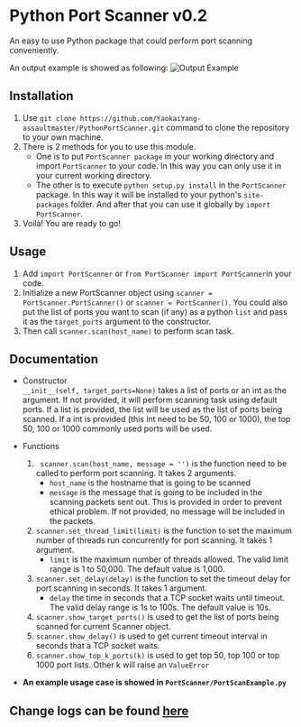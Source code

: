# Python Port Scanner v0.2

An easy to use Python package that could perform port scanning conveniently.

An output example is showed as following:
![Output Example](https://github.com/YaokaiYang-assaultmaster/PythonPortScanner/blob/master/ExampleGraph/ScanResultExample.png)

## Installation  
1. Use `git clone https://github.com/YaokaiYang-assaultmaster/PythonPortScanner.git` command to clone the repository to your own machine.   
2. There is 2 methods for you to use this module.   
	- One is to put `PortScanner package` in your working directory and import `PortScanner` to your code. In this way you can only use it in your current working directory.  
	- The other is to execute `python setup.py install` in the `PortScanner` package. In this way it will be installed to your python's `site-packages` folder. And after that you can use it globally by `import PortScanner`.   
3. Voilà! You are ready to go!

## Usage  
1. Add `import PortScanner` or `from PortScanner import PortScanner`in your code.  
2. Initialize a new PortScanner object using `scanner = PortScanner.PortScanner()` or `scanner = PortScanner()`. You could also put the list of ports you want to scan (if any) as a python `list` and pass it as the `target_ports` argument to the constructor.  
3. Then call `scanner.scan(host_name)` to perform scan task. 

## Documentation 
- Constructor  
`__init__(self, target_ports=None)` takes a list of ports or an int as the argument. If not provided, it will perform scanning task using default ports. If a list is provided, the list will be used as the list of ports being scanned. If a int is provided (this int need to be 50, 100 or 1000), the top 50, 100 or 1000 commonly used ports will be used.     

- Functions  
	1. ` scanner.scan(host_name, message = '')` is the function need to be called to perform port scanning. It takes 2 arguments.   
		- `host_name` is the hostname that is going to be scanned
    	- `message` is the message that is going to be included in the scanning packets sent out. This is provided in order to prevent ethical problem. If not provided, no message will be included in the packets.  
	2.  `scanner.set_thread_limit(limit)` is the function to set the maximum number of threads run concurrently for port scanning. It takes 1 argument.  
		- `limit` is the maximum number of threads allowed. The valid limit range is 1 to 50,000. The default value is 1,000.   
	3.  `scanner.set_delay(delay)` is the function to set the timeout delay for port scanning in seconds. It takes 1 argument. 
		- `delay` the time in seconds that a TCP socket waits until timeout. The valid delay range is 1s to 100s. The default value is 10s.   
	4. `scanner.show_target_ports()` is used to get the list of ports being scanned for current Scanner object.     
	5. `scanner.show_delay()` is used to get current timeout interval in seconds that a TCP socket waits.       
	6. `scanner.show_top_k_ports(k)` is used to get top 50, top 100 or top 1000 port lists. Other k will raise an `ValueError` 

- __An example usage case is showed in `PortScanner/PortScanExample.py`__

## Change logs can be found [here](https://github.com/YaokaiYang-assaultmaster/PythonPortScanner/blob/master/CHANGELOG.md)
